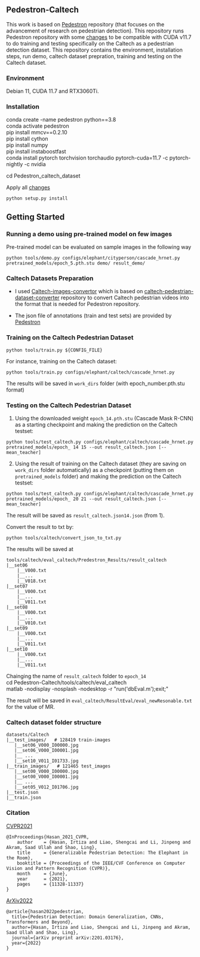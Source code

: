 
## Pedestron-Caltech

This work is based on [Pedestron](https://github.com/hasanirtiza/Pedestron) repository (that focuses on the advancement of research on pedestrian detection). This repository runs Pedestron repository with some [changes](https://github.com/hasanirtiza/Pedestron/pull/150) to be compatible with CUDA v11.7 to do training and testing specifically on the Caltech as a pedestrian detection dataset. This repository contains the environment, installation steps, run  demo, caltech dataset prepration, training and testing on the Caltech dataset.


### Environment
Debian 11, CUDA 11.7 and RTX3060Ti.


### Installation

conda create -name pedestron python==3.8<br/>
conda activate pedestron<br/>
pip install mmcv==0.2.10<br/>
pip install cython<br/>
pip install numpy<br/>
pip install instaboostfast<br/>
conda install pytorch torchvision torchaudio pytorch-cuda=11.7 -c pytorch-nightly -c nvidia<br/>

cd Pedestron_caltech_dataset<br/>

Apply all [changes](https://github.com/hasanirtiza/Pedestron/pull/150)<br/>

```shell 
python setup.py install
```

## Getting Started

### Running a demo using pre-trained model on few images
Pre-trained model can be evaluated on sample images in the following way
```shell 
python tools/demo.py configs/elephant/cityperson/cascade_hrnet.py pretrained_models/epoch_5.pth.stu demo/ result_demo/ 
```
### Caltech Datasets Preparation
* I used [Caltech-images-convertor](https://github.com/Nazila-H/Caltech-images-convertor) which is based on [caltech-pedestrian-dataset-converter](https://github.com/mitmul/caltech-pedestrian-dataset-converter) repository to convert Caltech pedestrian videos into the format that is needed for Pedestron repository.

* The json file of annotations (train and test sets) are provided by [Pedestron](https://github.com/hasanirtiza/Pedestron/tree/master/datasets/Caltech)


### Training on the Caltech Pedestrian Dataset

```shell
python tools/train.py ${CONFIG_FILE}
```
For instance, training on the Caltech dataset:

```shell
python tools/train.py configs/elephant/caltech/cascade_hrnet.py
```
The results will be saved in `work_dirs` folder (with epoch_number.pth.stu format)

### Testing on the Caltech Pedestrian Dataset

1) Using the downloaded weight `epoch_14.pth.stu` (Cascade Mask R-CNN) as a starting checkpoint and making the prediction on the Caltech testset:
```shell
python tools/test_caltech.py configs/elephant/caltech/cascade_hrnet.py pretrained_models/epoch_ 14 15 --out result_caltech.json [--mean_teacher]
```

2) Using the result of training on the Caltech dataset (they are saving on `work_dirs` folder automatically) as a checkpoint (putting them on `pretrained_models` folder)  and making the prediction on the Caltech testset:
```shell
python tools/test_caltech.py configs/elephant/caltech/cascade_hrnet.py pretrained_models/epoch_ 20 21 --out result_caltech.json [--mean_teacher]
```

The result will be saved as `result_caltech.json14.json` (from 1).

Convert the result to txt by: 
```shell
python tools/caltech/convert_json_to_txt.py
```
The results will be saved at 
```shell
tools/caltech/eval_caltech/Predestron_Results/result_caltech
|__set06
    |__V000.txt 
    |__... 
    |__V018.txt
|__set07
    |__V000.txt
    |__... 
    |__V011.txt
|__set08
    |__V000.txt 
    |__... 
    |__V010.txt
|__set09
    |__V000.txt
    |__... 
    |__V011.txt
|__set10
    |__V000.txt
    |__... 
    |__V011.txt 
```

Chainging the name of `result_caltech` folder to `epoch_14`<br/>
cd Pedestron-Caltech/tools/caltech/eval_caltech<br/>
matlab -nodisplay -nosplash -nodesktop -r "run('dbEval.m');exit;"<br/>

The result will be saved in `eval_caltech/ResultEval/eval_newResonable.txt` for the value of MR.




### Caltech dataset folder structure 
```shell   
datasets/Caltech
|__test_images/   # 128419 train-images
   |__set06_V000_I00000.jpg
   |__set06_V000_I00001.jpg
   |__ ...
   |__set10_V011_I01733.jpg
|__train_images/   # 121465 test_images
   |__set00_V000_I00000.jpg 
   |__set00_V000_I00001.jpg
   |__ ...
   |__set05_V012_I01706.jpg   
|__test.json
|__train.json  
```


### Citation
[CVPR2021](https://openaccess.thecvf.com/content/CVPR2021/papers/Hasan_Generalizable_Pedestrian_Detection_The_Elephant_in_the_Room_CVPR_2021_paper.pdf)
```
@InProceedings{Hasan_2021_CVPR,
    author    = {Hasan, Irtiza and Liao, Shengcai and Li, Jinpeng and Akram, Saad Ullah and Shao, Ling},
    title     = {Generalizable Pedestrian Detection: The Elephant in the Room},
    booktitle = {Proceedings of the IEEE/CVF Conference on Computer Vision and Pattern Recognition (CVPR)},
    month     = {June},
    year      = {2021},
    pages     = {11328-11337}
}

```

[ArXiv2022](https://arxiv.org/pdf/2201.03176.pdf)
```
@article{hasan2022pedestrian,
  title={Pedestrian Detection: Domain Generalization, CNNs, Transformers and Beyond},
  author={Hasan, Irtiza and Liao, Shengcai and Li, Jinpeng and Akram, Saad Ullah and Shao, Ling},
  journal={arXiv preprint arXiv:2201.03176},
  year={2022}
}
```
